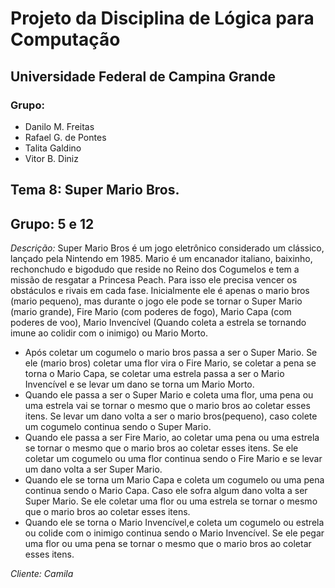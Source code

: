 # Projeto da Disciplina de Lógica para Computação

## Universidade Federal de Campina Grande

### Grupo:

* Danilo M. Freitas
* Rafael G. de Pontes
* Talita Galdino
* Vitor B. Diniz

## Tema 8: Super Mario Bros. 
## Grupo: 5 e 12

*Descrição:* Super Mario Bros é um jogo eletrônico considerado um clássico, lançado pela Nintendo em 1985. Mario é um encanador italiano, baixinho, rechonchudo e bigodudo que reside no Reino dos Cogumelos e tem a missão de resgatar a Princesa Peach. Para isso ele precisa vencer os obstáculos e rivais em cada fase. Inicialmente ele é apenas o mario bros (mario pequeno), mas durante o jogo ele pode se tornar o Super Mario (mario grande), Fire Mario (com poderes de fogo), Mario Capa (com poderes de voo), Mario Invencível (Quando coleta a estrela se tornando imune ao colidir com o inimigo) ou Mario Morto.

* Após coletar um cogumelo o mario bros passa a ser o Super Mario. Se ele (mario bros) coletar uma flor vira o Fire Mario, se coletar a pena se torna o Mario Capa, se coletar uma estrela passa a ser o Mario Invencível e se levar um dano se torna um Mario Morto.
* Quando ele passa a ser o Super Mario e coleta uma flor, uma pena ou uma estrela vai se tornar o mesmo que o mario bros ao coletar esses itens. Se levar um dano volta a ser o mario bros(pequeno), caso colete um cogumelo continua sendo o Super Mario.
* Quando ele passa a ser Fire Mario, ao coletar uma pena ou uma estrela se tornar o mesmo que o mario bros ao coletar esses itens. Se ele coletar um cogumelo ou uma flor continua sendo o Fire Mario e se levar um dano volta a ser Super Mario.
* Quando ele se torna um Mario Capa e coleta um cogumelo ou uma pena continua sendo o Mario Capa. Caso ele sofra algum dano volta a ser Super Mario. Se ele coletar uma flor ou uma estrela se tornar o mesmo que o mario bros ao coletar esses itens.
* Quando ele se torna o Mario Invencível,e coleta um cogumelo ou estrela ou colide com o inimigo continua sendo o Mario Invencível. Se ele pegar uma flor ou uma pena se tornar o mesmo que o mario bros ao coletar esses itens.

*Cliente: Camila*
